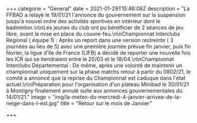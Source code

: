 +++
categorie = "General"
date = 2021-01-29T15:46:08Z
description = "La FFBAD a relayé le 19/01/21 l'annonce du gouvernement sur la suspension jusqu'à nouvel ordre des activités sportives en intérieur dont le badminton.\n\nLes jeunes du club ont pu bénéficier de 2 séances de jeu libre, avant la mise en place du couvre-feu.\n\nChampionnat Interclubs Régional ( équipe 1) : Après un report dans une version restreinte ( 3 journées au lieu de 5) avec une première journée prévue fin janvier, puis fin février, la ligue d'Ile de France (LIFB) a décidé de reporter une nouvelle fois les ICR qui se tiendraient entre le 20/03 et le 18/04.\n\nChampionnat Interclubs Départemental : De même, après une volonté de maintenir un championnat uniquement sur la phase matchs retour à partir du 0802/21, le comité a annoncé que la reprise du Championnat est caduque dans l'état actuel.\n\nPréparation pour l'organisation d'un plateau Minibad le 30/01/21 à Montigny finalement annulé suite aux annonces gouvernementales du 14/01/21."
image = "img/la-meteo-du-mercredi-4-janvier-arrivee-de-la-neige-dans-l-est.jpg"
title = "Retour sur le mois de Janvier"

+++
